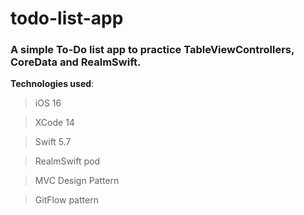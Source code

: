 # todo-list-app
### A simple To-Do list app to practice TableViewControllers, CoreData and RealmSwift.

**Technologies used**:
> iOS 16

> XCode 14

> Swift 5.7

> RealmSwift pod

> MVC Design Pattern

> GitFlow pattern
